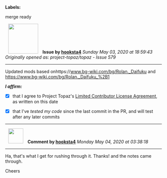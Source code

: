 **Labels:**

merge ready



<a href="https://github.com/hooksta4"><img src="https://avatars0.githubusercontent.com/u/13935086?v=4" width="96" height="96" hspace="10"></img></a> **Issue by [hooksta4](https://github.com/hooksta4)**
_Sunday May 03, 2020 at 18:59:43_
_Originally opened as: project-topaz/topaz - Issue 579_

----

Updated mods based onhttps://www.bg-wiki.com/bg/Rolan._Daifuku and https://www.bg-wiki.com/bg/Rolan._Daifuku_%2B1

<!-- place 'x' mark between square [] brackets to affirm: -->
**_I affirm:_**
- [x] that I agree to Project Topaz's [Limited Contributor License Agreement](http://project-topaz.com/blob/release/CONTRIBUTOR_AGREEMENT.md), as written on this date
- [x] that I've _tested my code_ since the last commit in the PR, and will test after any later commits




----
<a href="https://github.com/hooksta4"><img src="https://avatars0.githubusercontent.com/u/13935086?v=4" width="48" height="48" hspace="10"></img></a> **Comment by [hooksta4](https://github.com/hooksta4)**
_Monday May 04, 2020 at 03:38:18_

----

Ha, that's what I get for rushing through it. Thanks! and the notes came through. 

Cheers
